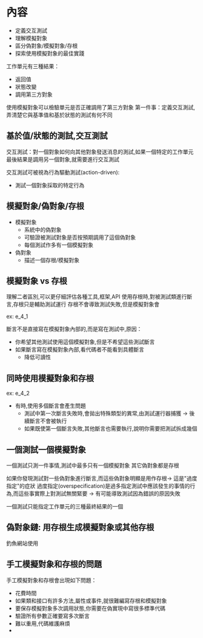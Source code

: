 # 內容

- 定義交互測試
- 理解模擬對象
- 區分偽對象/模擬對象/存根
- 探索使用模擬對象的最佳實踐

工作單元有三種結果：

- 返回值
- 狀態改變
- 調用第三方對象

使用模擬對象可以檢驗單元是否正確調用了第三方對象
第一件事：定義交互測試,弄清楚它與基準值和基於狀態的測試有何不同

## 基於值/狀態的測試,交互測試

交互測試：對一個對象如何向其他對象發送消息的測試,如果一個特定的工作單元最後結果是調用另一個對象,就需要進行交互測試

交互測試可被視為行為驅動測試(action-driven):

- 測試一個對象採取的特定行為

## 模擬對象/偽對象/存根

- 模擬對象
  - 系統中的偽對象
  - 可驗證被測試對象是否按預期調用了這個偽對象
  - 每個測試作多有一個模擬對象
- 偽對象
  - 描述一個存根/模擬對象

## 模擬對象 vs 存根

理解二者區別,可以更仔細評估各種工具,框架,API
使用存根時,對被測試類進行斷言,存根只是輔助測試運行
存根不會導致測試失敗,但是模擬對象會

ex: e_4_1

斷言不是直接寫在模擬對象內部的,而是寫在測試中,原因：

- 你希望其他測試使用這個模擬對象,但是不希望這些測試斷言
- 如果斷言寫在模擬對象內部,看代碼者不能看到具體斷言
  - 降低可讀性

## 同時使用模擬對象和存根

ex: e_4_2

- 有時,使用多個斷言會產生問題
  - 測試中第一次斷言失敗時,會拋出特殊類型的異常,由測試運行器捕獲 -> 後續斷言不會被執行
  - 如果既使第一個斷言失敗,其他斷言也需要執行,說明你需要把測試拆成幾個

## 一個測試一個模擬對象
一個測試只測一件事情,測試中最多只有一個模擬對象
其它偽對象都是存根

如果你發現測試對一些偽對象進行斷言,而這些偽對象明顯是用作存根-> 這是"過度指定"的症狀
過度指定(overspecification)是過多指定測試中應該發生的事情的行為,而這些事實際上對測試無關緊要
-> 有可能導致測試因為錯誤的原因失敗

一個測試只能指定工作單元的三種最終結果的一個

## 偽對象鏈: 用存根生成模擬對象或其他存根
釣魚網站使用

## 手工模擬對象和存根的問題
手工模擬對象和存根會出現如下問題：
- 花費時間
- 如果類和接口有許多方法,屬性或事件,就很難編寫存根和模擬對象
- 要保存模擬對象多次調用狀態,你需要在偽實現中寫很多標準代碼
- 驗證所有參數正確要寫多次斷言
- 難以重用,代碼維護麻煩
- 